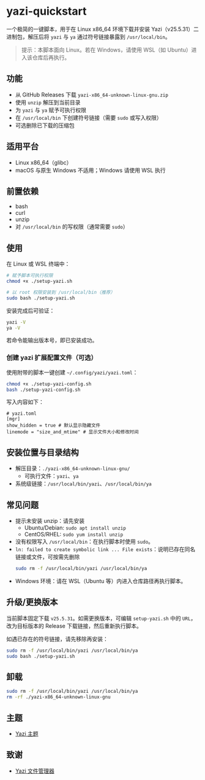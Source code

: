 # yazi-quickstart

一个极简的一键脚本，用于在 Linux x86_64 环境下载并安装 Yazi（v25.5.31）二进制包，解压后将 `yazi` 与 `ya` 通过符号链接暴露到 `/usr/local/bin`。

> 提示：本脚本面向 Linux。若在 Windows，请使用 WSL（如 Ubuntu）进入该仓库后再执行。

## 功能
- 从 GitHub Releases 下载 `yazi-x86_64-unknown-linux-gnu.zip`
- 使用 `unzip` 解压到当前目录
- 为 `yazi` 与 `ya` 赋予可执行权限
- 在 `/usr/local/bin` 下创建符号链接（需要 `sudo` 或写入权限）
- 可选删除已下载的压缩包

## 适用平台
- Linux x86_64（glibc）
- macOS 与原生 Windows 不适用；Windows 请使用 WSL 执行

## 前置依赖
- bash
- curl
- unzip
- 对 `/usr/local/bin` 的写权限（通常需要 `sudo`）

## 使用
在 Linux 或 WSL 终端中：

```bash
# 赋予脚本可执行权限
chmod +x ./setup-yazi.sh

# 以 root 权限安装到 /usr/local/bin（推荐）
sudo bash ./setup-yazi.sh
```

安装完成后可验证：

```bash
yazi -V
ya -V
```

若命令能输出版本号，即已安装成功。

### 创建 yazi 扩展配置文件（可选）
使用附带的脚本一键创建 `~/.config/yazi/yazi.toml`：

```bash
chmod +x ./setup-yazi-config.sh
bash ./setup-yazi-config.sh
```

写入内容如下：

```
# yazi.toml
[mgr]
show_hidden = true # 默认显示隐藏文件
linemode = "size_and_mtime" # 显示文件大小和修改时间
```

## 安装位置与目录结构
- 解压目录：`./yazi-x86_64-unknown-linux-gnu/`
  - 可执行文件：`yazi`、`ya`
- 系统级链接：`/usr/local/bin/yazi`、`/usr/local/bin/ya`

## 常见问题
- 提示未安装 unzip：请先安装
  - Ubuntu/Debian: `sudo apt install unzip`
  - CentOS/RHEL: `sudo yum install unzip`
- 没有权限写入 `/usr/local/bin`：在执行脚本时使用 `sudo`。
- `ln: failed to create symbolic link ... File exists`：说明已存在同名链接或文件，可按需先删除
  ```bash
  sudo rm -f /usr/local/bin/yazi /usr/local/bin/ya
  ```
- Windows 环境：请在 WSL（Ubuntu 等）内进入仓库路径再执行脚本。


## 升级/更换版本
当前脚本固定下载 `v25.5.31`。如需更换版本，可编辑 `setup-yazi.sh` 中的 `URL`，改为目标版本的 Release 下载链接，然后重新执行脚本。

如遇已存在的符号链接，请先移除再安装：

```bash
sudo rm -f /usr/local/bin/yazi /usr/local/bin/ya
sudo bash ./setup-yazi.sh
```

## 卸载
```bash
sudo rm -f /usr/local/bin/yazi /usr/local/bin/ya
rm -rf ./yazi-x86_64-unknown-linux-gnu
```
## 主题

- [Yazi 主题](https://github.com/yazi-rs/flavors)

## 致谢
- [Yazi 文件管理器](https://github.com/sxyazi/yazi)
